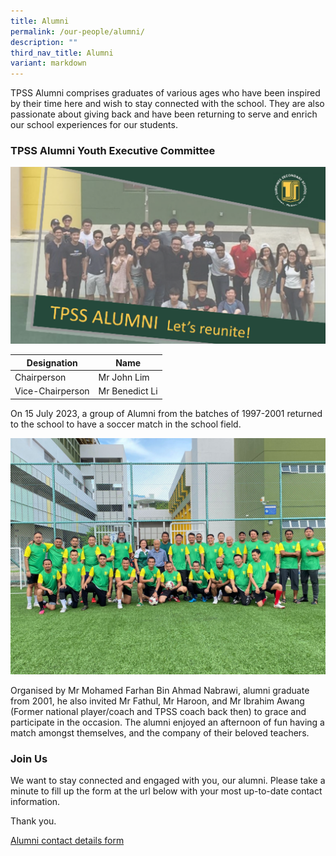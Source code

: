 ```yaml
---
title: Alumni
permalink: /our-people/alumni/
description: ""
third_nav_title: Alumni
variant: markdown
---
```

TPSS Alumni comprises graduates of various ages who have been inspired by their time here and wish to stay connected with the school. They are also passionate about giving back and have been returning to serve and enrich our school experiences for our students.

### TPSS Alumni Youth Executive Committee

![](/images/tpss%20alumni%202023.png)

| Designation | Name |
|---|---|
| Chairperson | Mr John Lim |
| Vice-Chairperson | Mr Benedict Li |

On 15 July 2023, a group of Alumni from the batches of 1997-2001 returned to the school to have a soccer match in the school field.

![](/images/tpss%20alumni%20football.jpeg)

Organised by Mr Mohamed Farhan Bin Ahmad Nabrawi, alumni graduate from 2001, he also invited Mr Fathul, Mr Haroon, and Mr Ibrahim Awang (Former national player/coach and TPSS coach back then) to grace and participate in the occasion. The alumni enjoyed an afternoon of fun having a match amongst themselves, and the company of their beloved teachers.

### Join Us

We want to stay connected and engaged with you, our alumni. Please take a minute to fill up the form at the url below with your most up-to-date contact information.

Thank you.

[Alumni contact details form](https://go.gov.sg/tpssalumni)
